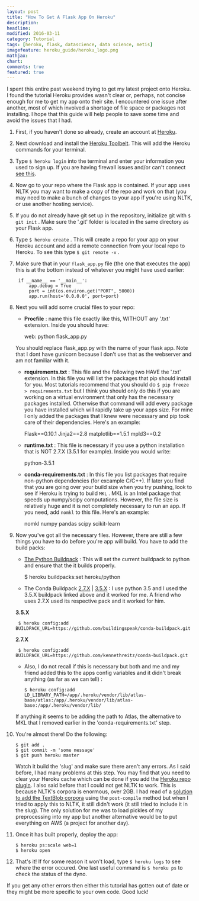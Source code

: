 ```yaml
---
layout: post
title: "How To Get A Flask App On Heroku"
description:
headline:
modified: 2016-03-11
category: Tutorial
tags: [heroku, flask, datascience, data science, metis]
imagefeature: heroku_guide/heroku_logo.png
mathjax:
chart:
comments: true
featured: true
---
```


I spent this entire past weekend trying to get my latest project onto Heroku. I found the tutorial Heroku provides wasn't clear or, perhaps, not concise enough for me to get my app onto their site. I encountered one issue after another, most of which involved a shortage of file space or packages not installing. I hope that this guide will help people to save some time and avoid the issues that I had.

1. First, if you haven't done so already, create an account at [Heroku](https://heroku.com).

2. Next download and install the [Heroku Toolbelt](https://toolbelt.heroku.com/). This will add the Heroku commands for your terminal.

3. Type ```$ heroku login``` into the terminal and enter your information you used to sign up. If you are having firewall issues and/or can't connect [see this](https://devcenter.heroku.com/articles/using-the-cli#using-an-http-proxy).

4. Now go to your repo where the Flask app is contained. If your app uses NLTK you may want to make a copy of the repo and work on that (you may need to make a bunch of changes to your app if you're using NLTK, or use another hosting service).

5. If you do not already have git set up in the repository, initialize git with ```$ git init``` . Make sure the '.git' folder is located in the same directory as your Flask app.

6. Type ```$ heroku create``` . This will create a repo for your app on your Heroku account and add a remote connection from your local repo to Heroku. To see this type ```$ git remote -v``` .

7. Make sure that in your ```flask_app.py``` file (the one that executes the app) this is at the bottom instead of whatever you might have used earlier:

        
        if __name__ == '__main__':
            app.debug = True
            port = int(os.environ.get("PORT", 5000))
            app.run(host='0.0.0.0', port=port)
        

8. Next you will add some crucial files to your repo:
    
    - **Procfile** : name this file exactly like this, WITHOUT any '.txt' extension. Inside you should have:
  

        web: python flask_app.py

    
    You should replace flask_app.py with the name of your flask app. Note that I dont have gunicorn because I don't use that as the webserver and am not familiar with it.
   
    - **requirements.txt** : This file and the following two HAVE the '.txt' extension. In this file you will list the packages that pip should install for you. Most tutorials recommend that you should do ```$ pip freeze > requirements.txt``` but I think you should only do this if you are working on a virtual environment that only has the necessary packages installed. Otherwise that command will add every package you have installed which will rapidly take up your apps size. For mine I only added the packages that I knew were necessary and pip took care of their dependencies. Here's an example:
  
        
        Flask==0.10.1
        Jinja2==2.8
        matplotlib==1.5.1
        mpld3==0.2
        
    
    - **runtime.txt** : This file is necessary if you use a python installation that is NOT 2.7.X (3.5.1 for example). Inside you would write:
    
    
        python-3.5.1
    
    
    - **conda-requirements.txt** : In this file you list packages that require non-python dependencies (for excample C/C++). If later you find that you are going over your build size when you try pushing, look to see if Heroku is trying to build ```MKL``` . MKL is an Intel package that speeds up numpy/scipy computations. However, the file size is relatively huge and it is not completely necessary to run an app. If you need, add ```nomkl``` to this file. Here's an example:
    
        
        nomkl
        numpy
        pandas
        scipy
        scikit-learn

    
9. Now you've got all the necessary files. However, there are still a few things you have to do before you're app will build. You have to add the build packs:
    
    - [The Python Buildpack](https://github.com/heroku/heroku-buildpack-python) : This will set the current buildpack to python and ensure that the it builds properly.


        $ heroku buildpacks:set heroku/python

        
    - The Conda Buildpack [2.7.X](https://github.com/kennethreitz/conda-buildpack) \| [3.5.X](https://github.com/buildingspeak/conda-buildpack) : I use python 3.5 and I used the 3.5.X buildpack linked above and it worked for me. A friend who uses 2.7.X used its respective pack and it worked for him.
    
    __3.5.X__ 
    

        $ heroku config:add BUILDPACK_URL=https://github.com/buildingspeak/conda-buildpack.git

        
    __2.7.X__
    

        $ heroku config:add BUILDPACK_URL=https://github.com/kennethreitz/conda-buildpack.git

        
    - Also, I do not recall if this is necessary but both and me and my friend added this to the apps config variables and it didn't break anything (as far as we can tell) :
    
        ```
        $ heroku config:add LD_LIBRARY_PATH=/app/.heroku/vendor/lib/atlas-base/atlas:/app/.heroku/vendor/lib/atlas-base:/app/.heroku/vendor/lib/
        ```
        
    If anything it seems to be adding the path to Atlas, the alternative to MKL that I removed earlier in the 'conda-requirements.txt' step.
    
10. You're almost there! Do the following:


        $ git add .
        $ git commit -m 'some message'
        $ git push heroku master

    
    Watch it build the 'slug' and make sure there aren't any errors. As I said before, I had many problems at this step. You may find that you need to clear your Heroku cache which can be done if you add the [Heroku repo plugin](https://github.com/heroku/heroku-repo#purge_cache). I also said before that I could not get NLTK to work. This is because NLTK's corpora is enormous, over 2GB. I had read of a [solution to add the TextBlob corpora](https://github.com/sloria/TextBlob/issues/59) using the ```post-compile``` method but when I tried to apply this to NLTK, it still didn't work (it still tried to include it in the slug). The only solution for me was to load pickles of my preprocessing into my app but another alternative would be to put everything on AWS (a project for another day).
    
11. Once it has built properly, deploy the app:


        $ heroku ps:scale web=1
        $ heroku open

    
12. That's it! If for some reason it won't load, type ```$ heroku logs``` to see where the error occured. One last useful command is ```$ heroku ps``` to check the status of the dyno. 


If you get any other errors then either this tutorial has gotten out of date or they might be more specific to your own code. Good luck!
  
  
  
  





